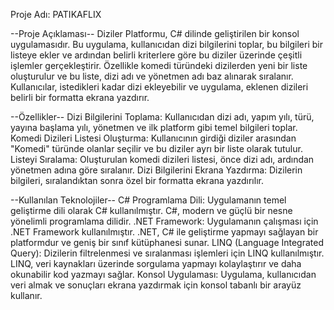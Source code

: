Proje Adı: PATIKAFLIX

--Proje Açıklaması--
Diziler Platformu, C# dilinde geliştirilen bir konsol uygulamasıdır. Bu uygulama, kullanıcıdan dizi bilgilerini toplar, bu bilgileri bir listeye ekler ve ardından belirli kriterlere göre bu diziler üzerinde çeşitli işlemler gerçekleştirir. Özellikle komedi türündeki dizilerden yeni bir liste oluşturulur ve bu liste, dizi adı ve yönetmen adı baz alınarak sıralanır. Kullanıcılar, istedikleri kadar dizi ekleyebilir ve uygulama, eklenen dizileri belirli bir formatta ekrana yazdırır.

--Özellikler--
Dizi Bilgilerini Toplama: Kullanıcıdan dizi adı, yapım yılı, türü, yayına başlama yılı, yönetmen ve ilk platform gibi temel bilgileri toplar.
Komedi Dizileri Listesi Oluşturma: Kullanıcının girdiği diziler arasından "Komedi" türünde olanlar seçilir ve bu diziler ayrı bir liste olarak tutulur.
Listeyi Sıralama: Oluşturulan komedi dizileri listesi, önce dizi adı, ardından yönetmen adına göre sıralanır.
Dizi Bilgilerini Ekrana Yazdırma: Dizilerin bilgileri, sıralandıktan sonra özel bir formatta ekrana yazdırılır.

--Kullanılan Teknolojiler--
C# Programlama Dili: Uygulamanın temel geliştirme dili olarak C# kullanılmıştır. C#, modern ve güçlü bir nesne yönelimli programlama dilidir.
.NET Framework: Uygulamanın çalışması için .NET Framework kullanılmıştır. .NET, C# ile geliştirme yapmayı sağlayan bir platformdur ve geniş bir sınıf kütüphanesi sunar.
LINQ (Language Integrated Query): Dizilerin filtrelenmesi ve sıralanması işlemleri için LINQ kullanılmıştır. LINQ, veri kaynakları üzerinde sorgulama yapmayı kolaylaştırır ve daha okunabilir kod yazmayı sağlar.
Konsol Uygulaması: Uygulama, kullanıcıdan veri almak ve sonuçları ekrana yazdırmak için konsol tabanlı bir arayüz kullanır.
